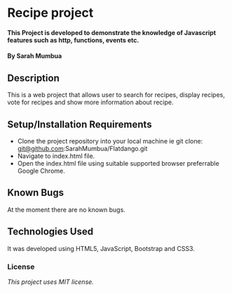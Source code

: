 # Recipe project
#### This Project is developed to demonstrate the knowledge of Javascript features such as http, functions, events etc.
#### By **Sarah Mumbua**
## Description
This is a web project that allows user to search for recipes, display recipes, vote for recipes and show more information about recipe.
## Setup/Installation Requirements
* Clone the project repository into your local machine ie git clone: git@github.com:SarahMumbua/Flatdango.git
* Navigate to index.html file.
* Open the index.html file using suitable supported browser preferrable Google Chrome.
## Known Bugs
At the moment there are no known bugs.
## Technologies Used
It was developed using HTML5, JavaScript, Bootstrap and CSS3.
### License
*This project uses MIT license.*
